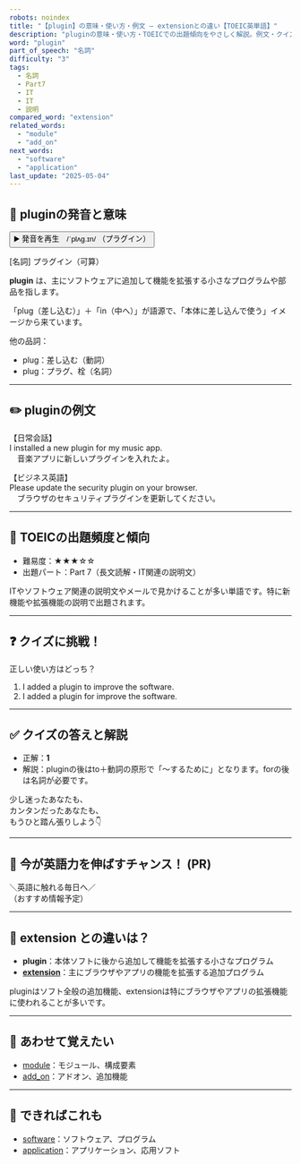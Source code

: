 ```yaml
---
robots: noindex
title: "【plugin】の意味・使い方・例文 ― extensionとの違い【TOEIC英単語】"
description: "pluginの意味・使い方・TOEICでの出題傾向をやさしく解説。例文・クイズ付きでextensionとの違いもわかりやすく学べます。"
word: "plugin"
part_of_speech: "名詞"
difficulty: "3"
tags:
  - 名詞
  - Part7
  - IT
  - IT
  - 説明
compared_word: "extension"
related_words:
  - "module"
  - "add_on"
next_words:
  - "software"
  - "application"
last_update: "2025-05-04"
---
```


## 🔰 pluginの発音と意味

<button class="play-audio" onclick="playTTS('plugin')">
  <span class="play-audio-main">
    ▶️ 発音を再生　/ˈplʌɡ.ɪn/
  </span>
  <span class="play-audio-sub">
    （プラグイン）
  </span>
</button>

[名詞] プラグイン（可算）

**plugin** は、主にソフトウェアに追加して機能を拡張する小さなプログラムや部品を指します。

「plug（差し込む）」＋「in（中へ）」が語源で、「本体に差し込んで使う」イメージから来ています。

他の品詞：  
- plug：差し込む（動詞）
- plug：プラグ、栓（名詞）

---

## ✏️ pluginの例文

【日常会話】  
I installed a new plugin for my music app.  
　音楽アプリに新しいプラグインを入れたよ。

【ビジネス英語】  
Please update the security plugin on your browser.  
　ブラウザのセキュリティプラグインを更新してください。

---

## 🎯 TOEICの出題頻度と傾向

- 難易度：★★★☆☆
- 出題パート：Part 7（長文読解・IT関連の説明文）

ITやソフトウェア関連の説明文やメールで見かけることが多い単語です。特に新機能や拡張機能の説明で出題されます。

---

## ❓ クイズに挑戦！

正しい使い方はどっち？

1. I added a plugin to improve the software.  
2. I added a plugin for improve the software.

---

## ✅ クイズの答えと解説

- 正解：**1**
- 解説：pluginの後はto＋動詞の原形で「～するために」となります。forの後は名詞が必要です。

少し迷ったあなたも、  
カンタンだったあなたも、  
もうひと踏ん張りしよう👇️

---

## 🚀 今が英語力を伸ばすチャンス！ (PR)

<div class="info-center">
＼英語に触れる毎日へ／<br>  
（おすすめ情報予定）
</div>

---

## 🤔  extension との違いは？

- **plugin**：本体ソフトに後から追加して機能を拡張する小さなプログラム
- **[extension](/extension)**：主にブラウザやアプリの機能を拡張する追加プログラム

pluginはソフト全般の追加機能、extensionは特にブラウザやアプリの拡張機能に使われることが多いです。

---

## 🧩 あわせて覚えたい

- [module](/module)：モジュール、構成要素
- [add_on](/add_on)：アドオン、追加機能

---

## 📖 できればこれも

- [software](/software)：ソフトウェア、プログラム
- [application](/application)：アプリケーション、応用ソフト

<!-- cvid: aid04_bid34 -->
